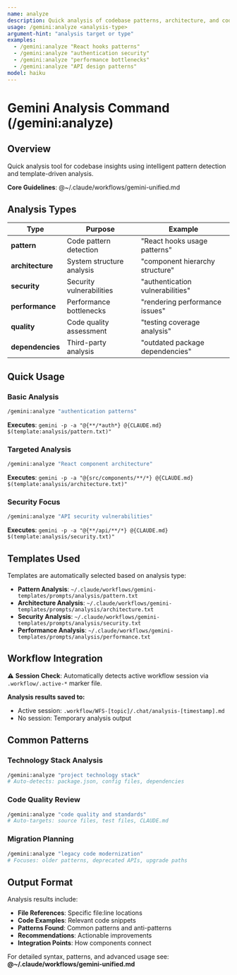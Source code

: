 ```yaml
---
name: analyze
description: Quick analysis of codebase patterns, architecture, and code quality using Gemini CLI
usage: /gemini:analyze <analysis-type>
argument-hint: "analysis target or type"
examples:
  - /gemini:analyze "React hooks patterns"
  - /gemini:analyze "authentication security"
  - /gemini:analyze "performance bottlenecks"
  - /gemini:analyze "API design patterns"
model: haiku
---
```


# Gemini Analysis Command (/gemini:analyze)

## Overview
Quick analysis tool for codebase insights using intelligent pattern detection and template-driven analysis.

**Core Guidelines**: @~/.claude/workflows/gemini-unified.md

## Analysis Types

| Type | Purpose | Example |
|------|---------|---------|
| **pattern** | Code pattern detection | "React hooks usage patterns" |
| **architecture** | System structure analysis | "component hierarchy structure" |
| **security** | Security vulnerabilities | "authentication vulnerabilities" |
| **performance** | Performance bottlenecks | "rendering performance issues" |
| **quality** | Code quality assessment | "testing coverage analysis" |
| **dependencies** | Third-party analysis | "outdated package dependencies" |

## Quick Usage

### Basic Analysis
```bash
/gemini:analyze "authentication patterns"
```
**Executes**: `gemini -p -a "@{**/*auth*} @{CLAUDE.md} $(template:analysis/pattern.txt)"`

### Targeted Analysis
```bash
/gemini:analyze "React component architecture"
```
**Executes**: `gemini -p -a "@{src/components/**/*} @{CLAUDE.md} $(template:analysis/architecture.txt)"`

### Security Focus
```bash
/gemini:analyze "API security vulnerabilities"
```
**Executes**: `gemini -p -a "@{**/api/**/*} @{CLAUDE.md} $(template:analysis/security.txt)"`

## Templates Used

Templates are automatically selected based on analysis type:
- **Pattern Analysis**: `~/.claude/workflows/gemini-templates/prompts/analysis/pattern.txt`
- **Architecture Analysis**: `~/.claude/workflows/gemini-templates/prompts/analysis/architecture.txt`
- **Security Analysis**: `~/.claude/workflows/gemini-templates/prompts/analysis/security.txt`
- **Performance Analysis**: `~/.claude/workflows/gemini-templates/prompts/analysis/performance.txt`

## Workflow Integration

⚠️ **Session Check**: Automatically detects active workflow session via `.workflow/.active-*` marker file.

**Analysis results saved to:**
- Active session: `.workflow/WFS-[topic]/.chat/analysis-[timestamp].md`
- No session: Temporary analysis output

## Common Patterns

### Technology Stack Analysis
```bash
/gemini:analyze "project technology stack"
# Auto-detects: package.json, config files, dependencies
```

### Code Quality Review
```bash
/gemini:analyze "code quality and standards"
# Auto-targets: source files, test files, CLAUDE.md
```

### Migration Planning
```bash
/gemini:analyze "legacy code modernization"
# Focuses: older patterns, deprecated APIs, upgrade paths
```

## Output Format

Analysis results include:
- **File References**: Specific file:line locations
- **Code Examples**: Relevant code snippets
- **Patterns Found**: Common patterns and anti-patterns
- **Recommendations**: Actionable improvements
- **Integration Points**: How components connect

For detailed syntax, patterns, and advanced usage see:
**@~/.claude/workflows/gemini-unified.md**